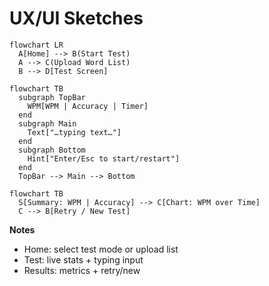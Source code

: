 <!-- UX_UI_Sketches.md -->

# UX/UI Sketches

```mermaid
flowchart LR
  A[Home] --> B(Start Test)
  A --> C(Upload Word List)
  B --> D[Test Screen]
```

```mermaid
flowchart TB
  subgraph TopBar
    WPM[WPM | Accuracy | Timer]
  end
  subgraph Main
    Text["…typing text…"]
  end
  subgraph Bottom
    Hint["Enter/Esc to start/restart"]
  end
  TopBar --> Main --> Bottom
```

```mermaid
flowchart TB
  S[Summary: WPM | Accuracy] --> C[Chart: WPM over Time]
  C --> B[Retry / New Test]
```

**Notes**  
- Home: select test mode or upload list  
- Test: live stats + typing input  
- Results: metrics + retry/new